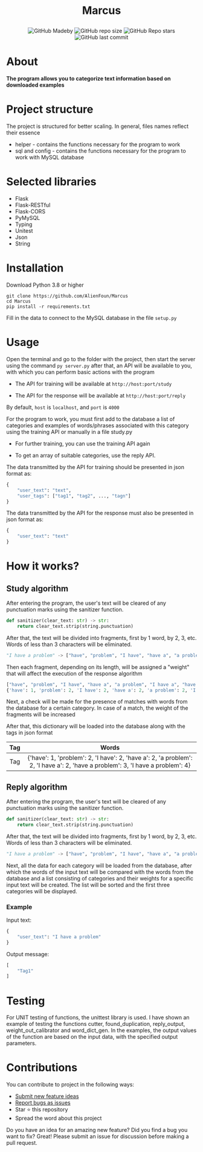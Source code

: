 # <p align="center">Marcus</p>
<p align="center"><img alt="GitHub Madeby" src="https://img.shields.io/badge/made%20by-AlienFoun-blue"> <img alt="GitHub repo size" src="https://img.shields.io/github/repo-size/AlienFoun/Marcus"> <img alt="GitHub Repo stars" src="https://img.shields.io/github/stars/Alienfoun/marcus?style=social"> <img alt="GitHub last commit" src="https://img.shields.io/github/last-commit/AlienFoun/Marcus"> </p>

# About
**The program allows you to categorize text information based on downloaded examples**

# Project structure
The project is structured for better scaling. In general, files names reflect their essence
* helper - contains the functions necessary for the program to work
* sql and config - contains the functions necessary for the program to work with MySQL database

# Selected libraries
* Flask
* Flask-RESTful
* Flask-CORS
* PyMySQL
* Typing
* Unitest
* Json
* String

# Installation
Download Python 3.8 or higher

```
git clone https://github.com/AlienFoun/Marcus
cd Marcus
pip install -r requirements.txt
```

Fill in the data to connect to the MySQL database in the file `setup.py`

# Usage

Open the terminal and go to the folder with the project, then start the server using the command `py server.py` after that, an API will be available to you, with which you can perform basic actions with the program

* The API for training will be available at `http://host:port/study`

* The API for the response will be available at `http://host:port/reply`

By default, `host` is `localhost`, and `port` is `4000`

For the program to work, you must first add to the database a list of categories and examples of words/phrases associated with this category using the training API or manually in a file study.py

* For further training, you can use the training API again

* To get an array of suitable categories, use the reply API.

The data transmitted by the API for training should be presented in json format as:
```Python
{
	"user_text": "text",
	"user_tags": ["tag1", "tag2", ..., "tagn"]
}
```

The data transmitted by the API for the response must also be presented in json format as:

```Python
{
	"user_text": "text"
}
```
# How it works?

## Study algorithm

After entering the program, the user's text will be cleared of any punctuation marks using the sanitizer function.

```Python
def sanitizer(clear_text: str) -> str:
    return clear_text.strip(string.punctuation)
```
After that, the text will be divided into fragments, first by 1 word, by 2, 3, etc. Words of less than 3 characters will be eliminated.
```Python
"I have a problem" -> ["have", "problem", "I have", "have a", "a problem", "I have a", "have a problem", "I have a problem"]
```
Then each fragment, depending on its length, will be assigned a "weight" that will affect the execution of the response algorithm

```Python
["have", "problem", "I have", "have a", "a problem", "I have a", "have a problem", "I have a problem"] ->
{'have': 1, 'problem': 2, 'I have': 2, 'have a': 2, 'a problem': 2, 'I have a': 2, 'have a problem': 3, 'I have a problem': 4}
```

Next, a check will be made for the presence of matches with words from the database for a certain category. In case of a match, the weight of the fragments will be increased

After that, this dictionary will be loaded into the database along with the tags in json format

| Tag | Words |
|:---------:|:---------:|
| Tag | {'have': 1, 'problem': 2, 'I have': 2, 'have a': 2, 'a problem': 2, 'I have a': 2, 'have a problem': 3, 'I have a problem': 4} |


## Reply algorithm

After entering the program, the user's text will be cleared of any punctuation marks using the sanitizer function.

```Python
def sanitizer(clear_text: str) -> str:
    return clear_text.strip(string.punctuation)
```
After that, the text will be divided into fragments, first by 1 word, by 2, 3, etc. Words of less than 3 characters will be eliminated.
```Python
"I have a problem" -> ["have", "problem", "I have", "have a", "a problem", "I have a", "have a problem", "I have a problem"]
```
Next, all the data for each category will be loaded from the database, after which the words of the input text will be compared with the words from the database and a list consisting of categories and their weights for a specific input text will be created. The list will be sorted and the first three categories will be displayed.

### Example

Input text:
```Python
{
	"user_text": "I have a problem"
}
```

Output message:

```Python
[
  	"Tag1"
]
```
# Testing

For UNIT testing of functions, the unittest library is used. I have shown an example of testing the functions cutter, found_duplication, reply_output, weight_out_calibrator and word_dict_gen. In the examples, the output values of the function are based on the input data, with the specified output parameters.

# Contributions

You can contribute to project in the following ways:

* [Submit new feature ideas](https://github.com/AlienFoun/Marcus/issues)
* [Report bugs as issues](https://github.com/AlienFoun/Marcus/issues)
* Star ⭐ this repository
* Spread the word about this project

Do you have an idea for an amazing new feature? Did you find a bug you want to fix? Great! Please submit an issue for discussion before making a pull request.
